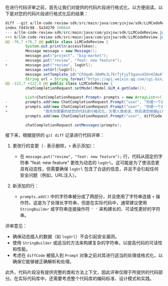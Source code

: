 在进行代码评审之前，首先让我们对提供的代码片段进行格式化，以方便阅读。以下是对您的代码片段进行格式化后的结果：

```java
diff --git a/llm-code-review-sdk/src/main/java/com/yzxjsw/sdk/LLMCodeReview.java b/llm-code-review-sdk/src/main/java/com/yzxjsw/sdk/LLMCodeReview.java
index fd43c98..5a34270 100644
--- a/llm-code-review-sdk/src/main/java/com/yzxjsw/sdk/LLMCodeReview.java
+++ b/llm-code-review-sdk/src/main/java/com/yzxjsw/sdk/LLMCodeReview.java
@@ -76,7 +76,7 @@ public class LLMCodeReview {
         System.out.println(accessToken);
         Message message = new Message();
         message.put("project", "big-market");
-        message.put("review", "feat: new feature");
+        message.put("review", logUrl);
         message.setUrl(logUrl);
         message.setTemplate_id("CPdqoN-30mMxJL7ErTjFjyT3ganu4IUn4IAeATej_DM");
         String url = String.format("https://api.weixin.qq.com/cgi-bin/message/template/send?access_token=%s", accessToken);
@@ -122,7 +122,8 @@ public class LLMCodeReview {
         chatCompletionRequest.setModel(Model.GLM_4.getCode());

         List<ChatCompletionRequest.Prompt> prompts = new ArrayList<>();
-        prompts.add(new ChatCompletionRequest.Prompt("user", "你是一个高级编程架构师，精通各类场景方案、架构设计和编程语言请，请您根据git diff记录，对代码做出评审。代码为:"));
+        prompts.add(new ChatCompletionRequest.Prompt("user", "你是一个高级编程架构师，精通各类场景方案、架构设计和编程语言请，" +
+                "首先你需要的给您的代码进行格式化，方便人类阅读，然后请您根据git diff记录，对代码做出评审。代码为:"));
         prompts.add(new ChatCompletionRequest.Prompt("user", diffCode));

         chatCompletionRequest.setMessages(prompts);
```

接下来，根据提供的 `git diff` 记录进行代码评审：

1. 更改行的变更（`-` 表示删除，`+` 表示添加）：
   - 在 `message.put("review", "feat: new feature");` 行，代码从固定的字符串 "feat: new feature" 更改为动态的 `logUrl`。这可能是为了使消息更具有动态性，但需要确保 `logUrl` 包含了合适的信息，并且不会引起任何安全问题（例如，URL注入）。

2. 新添加的行：
   - `prompts.add()` 中的字符串被分成了两部分，并且使用了字符串连接 `+` 操作符。这是为了处理长字符串，但是在实际代码中，通常建议使用 `StringBuilder` 或字符串连接操作符 `' '` 来构建长的、可读性更好的字符串。

评审意见：

- 确保动态插入的数据（如 `logUrl`）不会引起安全漏洞。
- 使用 `StringBuilder` 或适当的方法来构建复杂的字符串，以提高代码的可读性和性能。
- 考虑在 `diffCode` 被插入到 `Prompt` 对象之前对其进行适当的处理或格式化，以确保它能够被正确解析和处理。

此外，代码片段没有提供完整的类和方法上下文，因此评审仅限于所提供的代码部分。在实际代码库中，还需要考虑整个代码库的编码标准、设计模式和实践。